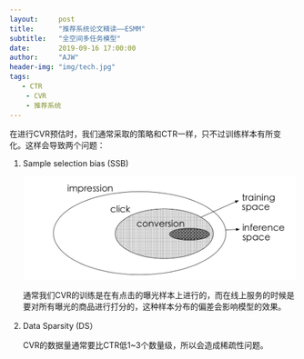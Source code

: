 ```yaml
---
layout:     post
title:      "推荐系统论文精读——ESMM"
subtitle:   "全空间多任务模型"
date:       2019-09-16 17:00:00
author:     "AJW"
header-img: "img/tech.jpg"
tags:
   - CTR
	- CVR
	- 推荐系统
---
```


在进行CVR预估时，我们通常采取的策略和CTR一样，只不过训练样本有所变化。这样会导致两个问题：

1. Sample selection bias (SSB) 

   ![image-20190917201101129](\img\in-post\ESMM\SSB.png)

   通常我们CVR的训练是在有点击的曝光样本上进行的，而在线上服务的时候是要对所有曝光的商品进行打分的，这种样本分布的偏差会影响模型的效果。

2. Data Sparsity (DS）

   CVR的数据量通常要比CTR低1~3个数量级，所以会造成稀疏性问题。

